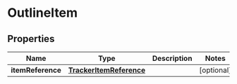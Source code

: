 

# OutlineItem

## Properties

Name | Type | Description | Notes
------------ | ------------- | ------------- | -------------
**itemReference** | [**TrackerItemReference**](TrackerItemReference.md) |  |  [optional]



